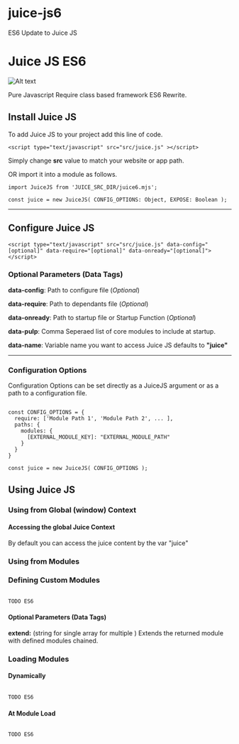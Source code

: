 # juice-js6
ES6 Update to Juice JS
# Juice JS ES6

![Alt text](https://raw.githubusercontent.com/chriskirby81/juice-js/master/brand/logo-med.png "")

Pure Javascript Require class based framework ES6 Rewrite.

## Install Juice JS

To add Juice JS to your project add this line of code.

```<script type="text/javascript" src="src/juice.js" ></script>```

  Simply change **src** value to match your website or app path.
  
  OR import it into a module as follows.
  
  ```
  import JuiceJS from 'JUICE_SRC_DIR/juice6.mjs';
  
  const juice = new JuiceJS( CONFIG_OPTIONS: Object, EXPOSE: Boolean );
  
  ```
  
  ***
  

## Configure Juice JS

```<script type="text/javascript" src="src/juice.js" data-config="[optional]" data-require="[optional]" data-onready="[optional]"></script>```

### Optional Parameters (Data Tags)

  **data-config**: Path to configure file (*Optional*)
  
  **data-require**: Path to dependants file (*Optional*)
  
  **data-onready**: Path to startup file or Startup Function (*Optional*)
  
  **data-pulp**: Comma Seperaed list of core modules to include at startup.
  
  **data-name**: Variable name you want to access Juice JS defaults to **"juice"**
  ***
  
### Configuration Options

Configuration Options can be set directly as a JuiceJS argument or as a path to a configuration file.

```

const CONFIG_OPTIONS = {
  require: ['Module Path 1', 'Module Path 2', ... ],
  paths: {
    modules: {
      [EXTERNAL_MODULE_KEY]: "EXTERNAL_MODULE_PATH"
    }
  }
}

const juice = new JuiceJS( CONFIG_OPTIONS );

```

## Using Juice JS

### Using from Global (window) Context

#### Accessing the global Juice Context
  By default you can access the juice content by the var "juice"

### Using from Modules

### Defining Custom Modules

```javascript

TODO ES6

```

#### Optional Parameters (Data Tags)

**extend:** (string for single array for multiple ) Extends the returned module with defined modules chained.

### Loading Modules

#### Dynamically

```javascript

TODO ES6

```

#### At Module Load

```javascript 

TODO ES6

```

